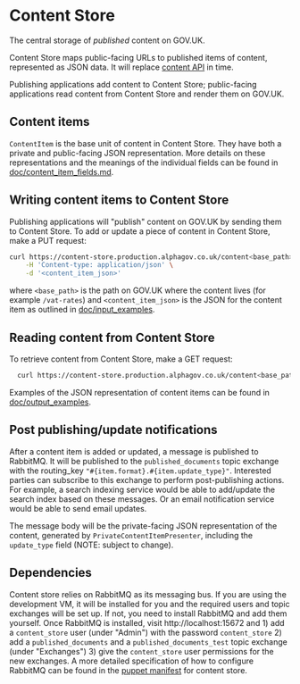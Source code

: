 # Content Store

The central storage of *published* content on GOV.UK.

Content Store maps public-facing URLs to published items of content, represented
as JSON data. It will replace [content API](https://github.com/alphagov/govuk_content_api)
in time.

Publishing applications add content to Content Store; public-facing
applications read content from Content Store and render them on GOV.UK.

## Content items

`ContentItem` is the base unit of content in Content Store. They have both a
private and public-facing JSON representation. More details on these
representations and the meanings of the individual fields can be found in
[doc/content_item_fields.md](doc/content_item_fields.md).

## Writing content items to Content Store

Publishing applications will "publish" content on GOV.UK by sending them to
Content Store. To add or update a piece of content in Content Store, make a PUT
request:

``` sh
curl https://content-store.production.alphagov.co.uk/content<base_path> -X PUT \
    -H 'Content-type: application/json' \
    -d '<content_item_json>'
```

where `<base_path>` is the path on GOV.UK where the content lives (for example
`/vat-rates`) and `<content_item_json>` is the JSON for the content item as
outlined in [doc/input_examples](doc/input_examples).

## Reading content from Content Store

To retrieve content from Content Store, make a GET request:

``` sh
  curl https://content-store.production.alphagov.co.uk/content<base_path>
```

Examples of the JSON representation of content items can be found in [doc/output_examples](doc/output_examples).

## Post publishing/update notifications

After a content item is added or updated, a message is published to RabbitMQ.
It will be published to the `published_documents` topic exchange with the
routing_key `"#{item.format}.#{item.update_type}"`. Interested parties can
subscribe to this exchange to perform post-publishing actions. For example, a
search indexing service would be able to add/update the search index based on
these messages. Or an email notification service would be able to send email
updates.

The message body will be the private-facing JSON representation of the content,
generated by `PrivateContentItemPresenter`, including the `update_type` field
(NOTE: subject to change).

## Dependencies

Content store relies on RabbitMQ as its messaging bus. If you are using the
development VM, it will be installed for you and the required users and topic
exchanges will be set up. If not, you need to install RabbitMQ and add them
yourself. Once RabbitMQ is installed, visit http://localhost:15672 and 1) add a
`content_store` user (under "Admin") with the password `content_store` 2) add a
`published_documents` and a `published_documents_test` topic exchange (under
"Exchanges") 3) give the `content_store` user permissions for the new exchanges.
A more detailed specification of how to configure RabbitMQ can be found in the
[puppet manifest](https://github.gds/gds/puppet/blob/master/modules/govuk/manifests/apps/content_store/rabbitmq.pp)
for content store.

